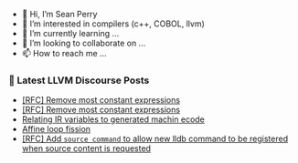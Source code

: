 - 👋 Hi, I’m Sean Perry
- 👀 I’m interested in compilers (c++, COBOL, llvm)
- 🌱 I’m currently learning ...
- 💞️ I’m looking to collaborate on ...
- 📫 How to reach me ...

<!---
s66perry/s66perry is a ✨ special ✨ repository because its `README.md` (this file) appears on your GitHub profile.
You can click the Preview link to take a look at your changes.
--->
### 📕 Latest LLVM Discourse Posts

<!-- DISCOURSE-LLVM:START -->
- [[RFC] Remove most constant expressions](https://discourse.llvm.org/t/rfc-remove-most-constant-expressions/63179#post_6)
- [[RFC] Remove most constant expressions](https://discourse.llvm.org/t/rfc-remove-most-constant-expressions/63179#post_5)
- [Relating IR variables to generated machin ecode](https://discourse.llvm.org/t/relating-ir-variables-to-generated-machin-ecode/63105#post_8)
- [Affine loop fission](https://discourse.llvm.org/t/affine-loop-fission/63187#post_1)
- [[RFC] Add `source command` to allow new lldb command to be registered when source content is requested](https://discourse.llvm.org/t/rfc-add-source-command-to-allow-new-lldb-command-to-be-registered-when-source-content-is-requested/63160#post_3)
<!-- DISCOURSE-LLVM:END -->
